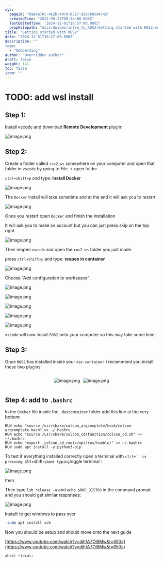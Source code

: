 ```yaml
---
sys:
  pageId: "89e0a78c-4e2b-4070-b327-d28cb0694742"
  createdTime: "2024-08-21T00:24:00.000Z"
  lastEditedTime: "2024-11-01T18:57:00.000Z"
  propFilepath: "docs/Guides/intro_to_ROS2/Getting started with ROS2.md"
title: "Getting started with ROS2"
date: "2024-11-01T18:57:00.000Z"
description: ""
tags:
  - "Onboarding"
author: "Overridden author"
draft: false
weight: 141
toc: false
icon: ""
---
```


# TODO: add wsl install

## Step 1:

[Install vscode](https://code.visualstudio.com/download) and download **Remote Development** plugin:

![image.png](https://prod-files-secure.s3.us-west-2.amazonaws.com/d518164a-d88e-44d1-a4ee-3adb3bd8bce0/efb52993-1881-4a40-b95e-6f020334f022/image.png?X-Amz-Algorithm=AWS4-HMAC-SHA256&X-Amz-Content-Sha256=UNSIGNED-PAYLOAD&X-Amz-Credential=ASIAZI2LB466RW7ICF6W%2F20250130%2Fus-west-2%2Fs3%2Faws4_request&X-Amz-Date=20250130T003441Z&X-Amz-Expires=3600&X-Amz-Security-Token=IQoJb3JpZ2luX2VjEI7%2F%2F%2F%2F%2F%2F%2F%2F%2F%2FwEaCXVzLXdlc3QtMiJHMEUCIBr0R6Xjbk5xHXv%2FQ7h4QaTS7reKQz2mFudsY6aV36hlAiEAlOPsZK%2BkYm8K3E6PMK00LhhE0T2wUaOxADQJjABRw0AqiAQIl%2F%2F%2F%2F%2F%2F%2F%2F%2F%2F%2FARAAGgw2Mzc0MjMxODM4MDUiDN3QMoAeLC0WLVdXdyrcAzDPyBMstQ7XUixnyD7UhW8azp2UiOYbivFpDh0ilB4Zdf6UYtmePe%2FIQzCDMGy0Pja8C2GcJPwNnvfEGHMyc6ADTyuOoczL5W5uAESzOsVzw%2BmJpqsm0M%2Bk2EcIRsMFNLmKxQyPhWE7uaiXeL8rxZWbwbHd00GCUONcKwzAknFuZtjPiPvGRXVCtPtL23lt3mdM%2BslvGhP9j9pI2pnO5cOmmvSPKADmHgiZIwuhiCbDdjM6ACw%2FTz45bHsTcUyPPDgyLfYtoJtCbNP2Tl5v8Tuieuw54T4VTeQHGHEzzutT5%2FUxEWRhXwLqFUynH1HYkgCctQO5S14mzLYy1r8dDhlJeHSRXe4SjlxqzryAugPNgxdlTcq7GTn3qqOjKjRaRr5yOHKgbE%2FtlKiQNX6vm3jpzAE0xjj7BSFAy9IPfIdJIyN9Y2YyDwbj5Ldgnokj4J%2Fjv%2BVr6eAN9DFftaGZWEmtAiqd77plPc1aQ5D%2B3a3FwSCAHgTSsQCOSUjdMdDdZfan467T4PzCy1usAGvbltzt%2ByK2On8xqBnuo91FrxRazPbiql4W41zX0KaxGc3QsdxSIYwRW2bClXs0JC0QAd3E%2FB71hGF7QaeHtTH507LgDDqR%2BP7CARMUQLaPMMvG6rwGOqUBg8CAT2oct9Tz6A62DCRsgjTQJuO%2FFVFFF9XDrpOx9gE3NkVa5kzBfAnUbbj4YThGqxOimv%2BMzYvkVt7mH%2BUXocSGAdIbeSWgMyvMNXNXSmfuSazZuelBBvkfgrAM%2BEhQc%2BFqfP7tVgI5yph%2BweJruLz673zRjBjTYleOoYqB05DGkeYu%2FrNnjSk%2Fa2EuGtQnSo6WWy1k4dtRjLHZ7iTn5AzDmEMr&X-Amz-Signature=374b5acf5464a651d78df4f35468e22429ad0e22b9c2164f4a86ae2c16744d2e&X-Amz-SignedHeaders=host&x-id=GetObject)

## Step 2:

Create a folder called `ros2_ws` somewhere on your computer and open that folder in `vscode` by going to File → open folder 

`ctrl+shift+p` and type: **Install Docker**

![image.png](https://prod-files-secure.s3.us-west-2.amazonaws.com/d518164a-d88e-44d1-a4ee-3adb3bd8bce0/2269dc0e-1cd5-47ff-bceb-c04ad9b2eab0/image.png?X-Amz-Algorithm=AWS4-HMAC-SHA256&X-Amz-Content-Sha256=UNSIGNED-PAYLOAD&X-Amz-Credential=ASIAZI2LB466RW7ICF6W%2F20250130%2Fus-west-2%2Fs3%2Faws4_request&X-Amz-Date=20250130T003441Z&X-Amz-Expires=3600&X-Amz-Security-Token=IQoJb3JpZ2luX2VjEI7%2F%2F%2F%2F%2F%2F%2F%2F%2F%2FwEaCXVzLXdlc3QtMiJHMEUCIBr0R6Xjbk5xHXv%2FQ7h4QaTS7reKQz2mFudsY6aV36hlAiEAlOPsZK%2BkYm8K3E6PMK00LhhE0T2wUaOxADQJjABRw0AqiAQIl%2F%2F%2F%2F%2F%2F%2F%2F%2F%2F%2FARAAGgw2Mzc0MjMxODM4MDUiDN3QMoAeLC0WLVdXdyrcAzDPyBMstQ7XUixnyD7UhW8azp2UiOYbivFpDh0ilB4Zdf6UYtmePe%2FIQzCDMGy0Pja8C2GcJPwNnvfEGHMyc6ADTyuOoczL5W5uAESzOsVzw%2BmJpqsm0M%2Bk2EcIRsMFNLmKxQyPhWE7uaiXeL8rxZWbwbHd00GCUONcKwzAknFuZtjPiPvGRXVCtPtL23lt3mdM%2BslvGhP9j9pI2pnO5cOmmvSPKADmHgiZIwuhiCbDdjM6ACw%2FTz45bHsTcUyPPDgyLfYtoJtCbNP2Tl5v8Tuieuw54T4VTeQHGHEzzutT5%2FUxEWRhXwLqFUynH1HYkgCctQO5S14mzLYy1r8dDhlJeHSRXe4SjlxqzryAugPNgxdlTcq7GTn3qqOjKjRaRr5yOHKgbE%2FtlKiQNX6vm3jpzAE0xjj7BSFAy9IPfIdJIyN9Y2YyDwbj5Ldgnokj4J%2Fjv%2BVr6eAN9DFftaGZWEmtAiqd77plPc1aQ5D%2B3a3FwSCAHgTSsQCOSUjdMdDdZfan467T4PzCy1usAGvbltzt%2ByK2On8xqBnuo91FrxRazPbiql4W41zX0KaxGc3QsdxSIYwRW2bClXs0JC0QAd3E%2FB71hGF7QaeHtTH507LgDDqR%2BP7CARMUQLaPMMvG6rwGOqUBg8CAT2oct9Tz6A62DCRsgjTQJuO%2FFVFFF9XDrpOx9gE3NkVa5kzBfAnUbbj4YThGqxOimv%2BMzYvkVt7mH%2BUXocSGAdIbeSWgMyvMNXNXSmfuSazZuelBBvkfgrAM%2BEhQc%2BFqfP7tVgI5yph%2BweJruLz673zRjBjTYleOoYqB05DGkeYu%2FrNnjSk%2Fa2EuGtQnSo6WWy1k4dtRjLHZ7iTn5AzDmEMr&X-Amz-Signature=1354041793c56e145982b941911a381cad7f5853618ff1e73bb53c9991c252d7&X-Amz-SignedHeaders=host&x-id=GetObject)

The `Docker` install will take sometime and at the end it will ask you to restart

![image.png](https://prod-files-secure.s3.us-west-2.amazonaws.com/d518164a-d88e-44d1-a4ee-3adb3bd8bce0/ed233f78-be33-4b1f-b89c-9c346c0e961e/image.png?X-Amz-Algorithm=AWS4-HMAC-SHA256&X-Amz-Content-Sha256=UNSIGNED-PAYLOAD&X-Amz-Credential=ASIAZI2LB466RW7ICF6W%2F20250130%2Fus-west-2%2Fs3%2Faws4_request&X-Amz-Date=20250130T003441Z&X-Amz-Expires=3600&X-Amz-Security-Token=IQoJb3JpZ2luX2VjEI7%2F%2F%2F%2F%2F%2F%2F%2F%2F%2FwEaCXVzLXdlc3QtMiJHMEUCIBr0R6Xjbk5xHXv%2FQ7h4QaTS7reKQz2mFudsY6aV36hlAiEAlOPsZK%2BkYm8K3E6PMK00LhhE0T2wUaOxADQJjABRw0AqiAQIl%2F%2F%2F%2F%2F%2F%2F%2F%2F%2F%2FARAAGgw2Mzc0MjMxODM4MDUiDN3QMoAeLC0WLVdXdyrcAzDPyBMstQ7XUixnyD7UhW8azp2UiOYbivFpDh0ilB4Zdf6UYtmePe%2FIQzCDMGy0Pja8C2GcJPwNnvfEGHMyc6ADTyuOoczL5W5uAESzOsVzw%2BmJpqsm0M%2Bk2EcIRsMFNLmKxQyPhWE7uaiXeL8rxZWbwbHd00GCUONcKwzAknFuZtjPiPvGRXVCtPtL23lt3mdM%2BslvGhP9j9pI2pnO5cOmmvSPKADmHgiZIwuhiCbDdjM6ACw%2FTz45bHsTcUyPPDgyLfYtoJtCbNP2Tl5v8Tuieuw54T4VTeQHGHEzzutT5%2FUxEWRhXwLqFUynH1HYkgCctQO5S14mzLYy1r8dDhlJeHSRXe4SjlxqzryAugPNgxdlTcq7GTn3qqOjKjRaRr5yOHKgbE%2FtlKiQNX6vm3jpzAE0xjj7BSFAy9IPfIdJIyN9Y2YyDwbj5Ldgnokj4J%2Fjv%2BVr6eAN9DFftaGZWEmtAiqd77plPc1aQ5D%2B3a3FwSCAHgTSsQCOSUjdMdDdZfan467T4PzCy1usAGvbltzt%2ByK2On8xqBnuo91FrxRazPbiql4W41zX0KaxGc3QsdxSIYwRW2bClXs0JC0QAd3E%2FB71hGF7QaeHtTH507LgDDqR%2BP7CARMUQLaPMMvG6rwGOqUBg8CAT2oct9Tz6A62DCRsgjTQJuO%2FFVFFF9XDrpOx9gE3NkVa5kzBfAnUbbj4YThGqxOimv%2BMzYvkVt7mH%2BUXocSGAdIbeSWgMyvMNXNXSmfuSazZuelBBvkfgrAM%2BEhQc%2BFqfP7tVgI5yph%2BweJruLz673zRjBjTYleOoYqB05DGkeYu%2FrNnjSk%2Fa2EuGtQnSo6WWy1k4dtRjLHZ7iTn5AzDmEMr&X-Amz-Signature=2a4e98d302f9e153901f01a5b2ddf94ab2a601ba3015d8082584eeaa1267c4b8&X-Amz-SignedHeaders=host&x-id=GetObject)

Once you restart open `Docker` and finish the installation

It will ask you to make an account but you can just press skip on the top right

![image.png](https://prod-files-secure.s3.us-west-2.amazonaws.com/d518164a-d88e-44d1-a4ee-3adb3bd8bce0/21010ad9-1659-4fd9-9f59-9932a09b2a3d/image.png?X-Amz-Algorithm=AWS4-HMAC-SHA256&X-Amz-Content-Sha256=UNSIGNED-PAYLOAD&X-Amz-Credential=ASIAZI2LB466RW7ICF6W%2F20250130%2Fus-west-2%2Fs3%2Faws4_request&X-Amz-Date=20250130T003441Z&X-Amz-Expires=3600&X-Amz-Security-Token=IQoJb3JpZ2luX2VjEI7%2F%2F%2F%2F%2F%2F%2F%2F%2F%2FwEaCXVzLXdlc3QtMiJHMEUCIBr0R6Xjbk5xHXv%2FQ7h4QaTS7reKQz2mFudsY6aV36hlAiEAlOPsZK%2BkYm8K3E6PMK00LhhE0T2wUaOxADQJjABRw0AqiAQIl%2F%2F%2F%2F%2F%2F%2F%2F%2F%2F%2FARAAGgw2Mzc0MjMxODM4MDUiDN3QMoAeLC0WLVdXdyrcAzDPyBMstQ7XUixnyD7UhW8azp2UiOYbivFpDh0ilB4Zdf6UYtmePe%2FIQzCDMGy0Pja8C2GcJPwNnvfEGHMyc6ADTyuOoczL5W5uAESzOsVzw%2BmJpqsm0M%2Bk2EcIRsMFNLmKxQyPhWE7uaiXeL8rxZWbwbHd00GCUONcKwzAknFuZtjPiPvGRXVCtPtL23lt3mdM%2BslvGhP9j9pI2pnO5cOmmvSPKADmHgiZIwuhiCbDdjM6ACw%2FTz45bHsTcUyPPDgyLfYtoJtCbNP2Tl5v8Tuieuw54T4VTeQHGHEzzutT5%2FUxEWRhXwLqFUynH1HYkgCctQO5S14mzLYy1r8dDhlJeHSRXe4SjlxqzryAugPNgxdlTcq7GTn3qqOjKjRaRr5yOHKgbE%2FtlKiQNX6vm3jpzAE0xjj7BSFAy9IPfIdJIyN9Y2YyDwbj5Ldgnokj4J%2Fjv%2BVr6eAN9DFftaGZWEmtAiqd77plPc1aQ5D%2B3a3FwSCAHgTSsQCOSUjdMdDdZfan467T4PzCy1usAGvbltzt%2ByK2On8xqBnuo91FrxRazPbiql4W41zX0KaxGc3QsdxSIYwRW2bClXs0JC0QAd3E%2FB71hGF7QaeHtTH507LgDDqR%2BP7CARMUQLaPMMvG6rwGOqUBg8CAT2oct9Tz6A62DCRsgjTQJuO%2FFVFFF9XDrpOx9gE3NkVa5kzBfAnUbbj4YThGqxOimv%2BMzYvkVt7mH%2BUXocSGAdIbeSWgMyvMNXNXSmfuSazZuelBBvkfgrAM%2BEhQc%2BFqfP7tVgI5yph%2BweJruLz673zRjBjTYleOoYqB05DGkeYu%2FrNnjSk%2Fa2EuGtQnSo6WWy1k4dtRjLHZ7iTn5AzDmEMr&X-Amz-Signature=182ef0a086922a0300d27c9219a14f2f4d5a07c9f91083e60695c66f25245243&X-Amz-SignedHeaders=host&x-id=GetObject)

Then reopen `vscode` and open the `ros2_ws` folder you just made

press `ctrl+shift+p` and type: **reopen in container**

![image.png](https://prod-files-secure.s3.us-west-2.amazonaws.com/d518164a-d88e-44d1-a4ee-3adb3bd8bce0/4e93b8c2-41ad-488c-8095-c74205196118/image.png?X-Amz-Algorithm=AWS4-HMAC-SHA256&X-Amz-Content-Sha256=UNSIGNED-PAYLOAD&X-Amz-Credential=ASIAZI2LB466RW7ICF6W%2F20250130%2Fus-west-2%2Fs3%2Faws4_request&X-Amz-Date=20250130T003441Z&X-Amz-Expires=3600&X-Amz-Security-Token=IQoJb3JpZ2luX2VjEI7%2F%2F%2F%2F%2F%2F%2F%2F%2F%2FwEaCXVzLXdlc3QtMiJHMEUCIBr0R6Xjbk5xHXv%2FQ7h4QaTS7reKQz2mFudsY6aV36hlAiEAlOPsZK%2BkYm8K3E6PMK00LhhE0T2wUaOxADQJjABRw0AqiAQIl%2F%2F%2F%2F%2F%2F%2F%2F%2F%2F%2FARAAGgw2Mzc0MjMxODM4MDUiDN3QMoAeLC0WLVdXdyrcAzDPyBMstQ7XUixnyD7UhW8azp2UiOYbivFpDh0ilB4Zdf6UYtmePe%2FIQzCDMGy0Pja8C2GcJPwNnvfEGHMyc6ADTyuOoczL5W5uAESzOsVzw%2BmJpqsm0M%2Bk2EcIRsMFNLmKxQyPhWE7uaiXeL8rxZWbwbHd00GCUONcKwzAknFuZtjPiPvGRXVCtPtL23lt3mdM%2BslvGhP9j9pI2pnO5cOmmvSPKADmHgiZIwuhiCbDdjM6ACw%2FTz45bHsTcUyPPDgyLfYtoJtCbNP2Tl5v8Tuieuw54T4VTeQHGHEzzutT5%2FUxEWRhXwLqFUynH1HYkgCctQO5S14mzLYy1r8dDhlJeHSRXe4SjlxqzryAugPNgxdlTcq7GTn3qqOjKjRaRr5yOHKgbE%2FtlKiQNX6vm3jpzAE0xjj7BSFAy9IPfIdJIyN9Y2YyDwbj5Ldgnokj4J%2Fjv%2BVr6eAN9DFftaGZWEmtAiqd77plPc1aQ5D%2B3a3FwSCAHgTSsQCOSUjdMdDdZfan467T4PzCy1usAGvbltzt%2ByK2On8xqBnuo91FrxRazPbiql4W41zX0KaxGc3QsdxSIYwRW2bClXs0JC0QAd3E%2FB71hGF7QaeHtTH507LgDDqR%2BP7CARMUQLaPMMvG6rwGOqUBg8CAT2oct9Tz6A62DCRsgjTQJuO%2FFVFFF9XDrpOx9gE3NkVa5kzBfAnUbbj4YThGqxOimv%2BMzYvkVt7mH%2BUXocSGAdIbeSWgMyvMNXNXSmfuSazZuelBBvkfgrAM%2BEhQc%2BFqfP7tVgI5yph%2BweJruLz673zRjBjTYleOoYqB05DGkeYu%2FrNnjSk%2Fa2EuGtQnSo6WWy1k4dtRjLHZ7iTn5AzDmEMr&X-Amz-Signature=efaaade776f96fe7697d9df7550898064f248a64e47347f5476c46b6596e0c48&X-Amz-SignedHeaders=host&x-id=GetObject)

Choose “Add configuration to workspace”

![image.png](https://prod-files-secure.s3.us-west-2.amazonaws.com/d518164a-d88e-44d1-a4ee-3adb3bd8bce0/9560b282-5060-4989-ba37-97e7b2c22476/image.png?X-Amz-Algorithm=AWS4-HMAC-SHA256&X-Amz-Content-Sha256=UNSIGNED-PAYLOAD&X-Amz-Credential=ASIAZI2LB466RW7ICF6W%2F20250130%2Fus-west-2%2Fs3%2Faws4_request&X-Amz-Date=20250130T003441Z&X-Amz-Expires=3600&X-Amz-Security-Token=IQoJb3JpZ2luX2VjEI7%2F%2F%2F%2F%2F%2F%2F%2F%2F%2FwEaCXVzLXdlc3QtMiJHMEUCIBr0R6Xjbk5xHXv%2FQ7h4QaTS7reKQz2mFudsY6aV36hlAiEAlOPsZK%2BkYm8K3E6PMK00LhhE0T2wUaOxADQJjABRw0AqiAQIl%2F%2F%2F%2F%2F%2F%2F%2F%2F%2F%2FARAAGgw2Mzc0MjMxODM4MDUiDN3QMoAeLC0WLVdXdyrcAzDPyBMstQ7XUixnyD7UhW8azp2UiOYbivFpDh0ilB4Zdf6UYtmePe%2FIQzCDMGy0Pja8C2GcJPwNnvfEGHMyc6ADTyuOoczL5W5uAESzOsVzw%2BmJpqsm0M%2Bk2EcIRsMFNLmKxQyPhWE7uaiXeL8rxZWbwbHd00GCUONcKwzAknFuZtjPiPvGRXVCtPtL23lt3mdM%2BslvGhP9j9pI2pnO5cOmmvSPKADmHgiZIwuhiCbDdjM6ACw%2FTz45bHsTcUyPPDgyLfYtoJtCbNP2Tl5v8Tuieuw54T4VTeQHGHEzzutT5%2FUxEWRhXwLqFUynH1HYkgCctQO5S14mzLYy1r8dDhlJeHSRXe4SjlxqzryAugPNgxdlTcq7GTn3qqOjKjRaRr5yOHKgbE%2FtlKiQNX6vm3jpzAE0xjj7BSFAy9IPfIdJIyN9Y2YyDwbj5Ldgnokj4J%2Fjv%2BVr6eAN9DFftaGZWEmtAiqd77plPc1aQ5D%2B3a3FwSCAHgTSsQCOSUjdMdDdZfan467T4PzCy1usAGvbltzt%2ByK2On8xqBnuo91FrxRazPbiql4W41zX0KaxGc3QsdxSIYwRW2bClXs0JC0QAd3E%2FB71hGF7QaeHtTH507LgDDqR%2BP7CARMUQLaPMMvG6rwGOqUBg8CAT2oct9Tz6A62DCRsgjTQJuO%2FFVFFF9XDrpOx9gE3NkVa5kzBfAnUbbj4YThGqxOimv%2BMzYvkVt7mH%2BUXocSGAdIbeSWgMyvMNXNXSmfuSazZuelBBvkfgrAM%2BEhQc%2BFqfP7tVgI5yph%2BweJruLz673zRjBjTYleOoYqB05DGkeYu%2FrNnjSk%2Fa2EuGtQnSo6WWy1k4dtRjLHZ7iTn5AzDmEMr&X-Amz-Signature=2b63bb476de995ffaf62c63d3574366b7b201bb8bbd98f89789933e3b71e862a&X-Amz-SignedHeaders=host&x-id=GetObject)

![image.png](https://prod-files-secure.s3.us-west-2.amazonaws.com/d518164a-d88e-44d1-a4ee-3adb3bd8bce0/2ee63f81-886b-48e8-a553-dc6e5eac99e4/image.png?X-Amz-Algorithm=AWS4-HMAC-SHA256&X-Amz-Content-Sha256=UNSIGNED-PAYLOAD&X-Amz-Credential=ASIAZI2LB466RW7ICF6W%2F20250130%2Fus-west-2%2Fs3%2Faws4_request&X-Amz-Date=20250130T003441Z&X-Amz-Expires=3600&X-Amz-Security-Token=IQoJb3JpZ2luX2VjEI7%2F%2F%2F%2F%2F%2F%2F%2F%2F%2FwEaCXVzLXdlc3QtMiJHMEUCIBr0R6Xjbk5xHXv%2FQ7h4QaTS7reKQz2mFudsY6aV36hlAiEAlOPsZK%2BkYm8K3E6PMK00LhhE0T2wUaOxADQJjABRw0AqiAQIl%2F%2F%2F%2F%2F%2F%2F%2F%2F%2F%2FARAAGgw2Mzc0MjMxODM4MDUiDN3QMoAeLC0WLVdXdyrcAzDPyBMstQ7XUixnyD7UhW8azp2UiOYbivFpDh0ilB4Zdf6UYtmePe%2FIQzCDMGy0Pja8C2GcJPwNnvfEGHMyc6ADTyuOoczL5W5uAESzOsVzw%2BmJpqsm0M%2Bk2EcIRsMFNLmKxQyPhWE7uaiXeL8rxZWbwbHd00GCUONcKwzAknFuZtjPiPvGRXVCtPtL23lt3mdM%2BslvGhP9j9pI2pnO5cOmmvSPKADmHgiZIwuhiCbDdjM6ACw%2FTz45bHsTcUyPPDgyLfYtoJtCbNP2Tl5v8Tuieuw54T4VTeQHGHEzzutT5%2FUxEWRhXwLqFUynH1HYkgCctQO5S14mzLYy1r8dDhlJeHSRXe4SjlxqzryAugPNgxdlTcq7GTn3qqOjKjRaRr5yOHKgbE%2FtlKiQNX6vm3jpzAE0xjj7BSFAy9IPfIdJIyN9Y2YyDwbj5Ldgnokj4J%2Fjv%2BVr6eAN9DFftaGZWEmtAiqd77plPc1aQ5D%2B3a3FwSCAHgTSsQCOSUjdMdDdZfan467T4PzCy1usAGvbltzt%2ByK2On8xqBnuo91FrxRazPbiql4W41zX0KaxGc3QsdxSIYwRW2bClXs0JC0QAd3E%2FB71hGF7QaeHtTH507LgDDqR%2BP7CARMUQLaPMMvG6rwGOqUBg8CAT2oct9Tz6A62DCRsgjTQJuO%2FFVFFF9XDrpOx9gE3NkVa5kzBfAnUbbj4YThGqxOimv%2BMzYvkVt7mH%2BUXocSGAdIbeSWgMyvMNXNXSmfuSazZuelBBvkfgrAM%2BEhQc%2BFqfP7tVgI5yph%2BweJruLz673zRjBjTYleOoYqB05DGkeYu%2FrNnjSk%2Fa2EuGtQnSo6WWy1k4dtRjLHZ7iTn5AzDmEMr&X-Amz-Signature=a0e61c264339c977337b91aecc21144a0ef7cf344c8fcdb549996455a08ddefc&X-Amz-SignedHeaders=host&x-id=GetObject)

![image.png](https://prod-files-secure.s3.us-west-2.amazonaws.com/d518164a-d88e-44d1-a4ee-3adb3bd8bce0/ae1580b2-b048-407e-aed9-b584224a7a04/image.png?X-Amz-Algorithm=AWS4-HMAC-SHA256&X-Amz-Content-Sha256=UNSIGNED-PAYLOAD&X-Amz-Credential=ASIAZI2LB466RW7ICF6W%2F20250130%2Fus-west-2%2Fs3%2Faws4_request&X-Amz-Date=20250130T003441Z&X-Amz-Expires=3600&X-Amz-Security-Token=IQoJb3JpZ2luX2VjEI7%2F%2F%2F%2F%2F%2F%2F%2F%2F%2FwEaCXVzLXdlc3QtMiJHMEUCIBr0R6Xjbk5xHXv%2FQ7h4QaTS7reKQz2mFudsY6aV36hlAiEAlOPsZK%2BkYm8K3E6PMK00LhhE0T2wUaOxADQJjABRw0AqiAQIl%2F%2F%2F%2F%2F%2F%2F%2F%2F%2F%2FARAAGgw2Mzc0MjMxODM4MDUiDN3QMoAeLC0WLVdXdyrcAzDPyBMstQ7XUixnyD7UhW8azp2UiOYbivFpDh0ilB4Zdf6UYtmePe%2FIQzCDMGy0Pja8C2GcJPwNnvfEGHMyc6ADTyuOoczL5W5uAESzOsVzw%2BmJpqsm0M%2Bk2EcIRsMFNLmKxQyPhWE7uaiXeL8rxZWbwbHd00GCUONcKwzAknFuZtjPiPvGRXVCtPtL23lt3mdM%2BslvGhP9j9pI2pnO5cOmmvSPKADmHgiZIwuhiCbDdjM6ACw%2FTz45bHsTcUyPPDgyLfYtoJtCbNP2Tl5v8Tuieuw54T4VTeQHGHEzzutT5%2FUxEWRhXwLqFUynH1HYkgCctQO5S14mzLYy1r8dDhlJeHSRXe4SjlxqzryAugPNgxdlTcq7GTn3qqOjKjRaRr5yOHKgbE%2FtlKiQNX6vm3jpzAE0xjj7BSFAy9IPfIdJIyN9Y2YyDwbj5Ldgnokj4J%2Fjv%2BVr6eAN9DFftaGZWEmtAiqd77plPc1aQ5D%2B3a3FwSCAHgTSsQCOSUjdMdDdZfan467T4PzCy1usAGvbltzt%2ByK2On8xqBnuo91FrxRazPbiql4W41zX0KaxGc3QsdxSIYwRW2bClXs0JC0QAd3E%2FB71hGF7QaeHtTH507LgDDqR%2BP7CARMUQLaPMMvG6rwGOqUBg8CAT2oct9Tz6A62DCRsgjTQJuO%2FFVFFF9XDrpOx9gE3NkVa5kzBfAnUbbj4YThGqxOimv%2BMzYvkVt7mH%2BUXocSGAdIbeSWgMyvMNXNXSmfuSazZuelBBvkfgrAM%2BEhQc%2BFqfP7tVgI5yph%2BweJruLz673zRjBjTYleOoYqB05DGkeYu%2FrNnjSk%2Fa2EuGtQnSo6WWy1k4dtRjLHZ7iTn5AzDmEMr&X-Amz-Signature=6b728b3d019c5dc4057fad1483a5e6dbcd1c6243e4f9a13ca4b0441910b624e9&X-Amz-SignedHeaders=host&x-id=GetObject)

![image.png](https://prod-files-secure.s3.us-west-2.amazonaws.com/d518164a-d88e-44d1-a4ee-3adb3bd8bce0/53255b28-f75e-430f-b9e3-c0ac8577e42b/image.png?X-Amz-Algorithm=AWS4-HMAC-SHA256&X-Amz-Content-Sha256=UNSIGNED-PAYLOAD&X-Amz-Credential=ASIAZI2LB466RW7ICF6W%2F20250130%2Fus-west-2%2Fs3%2Faws4_request&X-Amz-Date=20250130T003441Z&X-Amz-Expires=3600&X-Amz-Security-Token=IQoJb3JpZ2luX2VjEI7%2F%2F%2F%2F%2F%2F%2F%2F%2F%2FwEaCXVzLXdlc3QtMiJHMEUCIBr0R6Xjbk5xHXv%2FQ7h4QaTS7reKQz2mFudsY6aV36hlAiEAlOPsZK%2BkYm8K3E6PMK00LhhE0T2wUaOxADQJjABRw0AqiAQIl%2F%2F%2F%2F%2F%2F%2F%2F%2F%2F%2FARAAGgw2Mzc0MjMxODM4MDUiDN3QMoAeLC0WLVdXdyrcAzDPyBMstQ7XUixnyD7UhW8azp2UiOYbivFpDh0ilB4Zdf6UYtmePe%2FIQzCDMGy0Pja8C2GcJPwNnvfEGHMyc6ADTyuOoczL5W5uAESzOsVzw%2BmJpqsm0M%2Bk2EcIRsMFNLmKxQyPhWE7uaiXeL8rxZWbwbHd00GCUONcKwzAknFuZtjPiPvGRXVCtPtL23lt3mdM%2BslvGhP9j9pI2pnO5cOmmvSPKADmHgiZIwuhiCbDdjM6ACw%2FTz45bHsTcUyPPDgyLfYtoJtCbNP2Tl5v8Tuieuw54T4VTeQHGHEzzutT5%2FUxEWRhXwLqFUynH1HYkgCctQO5S14mzLYy1r8dDhlJeHSRXe4SjlxqzryAugPNgxdlTcq7GTn3qqOjKjRaRr5yOHKgbE%2FtlKiQNX6vm3jpzAE0xjj7BSFAy9IPfIdJIyN9Y2YyDwbj5Ldgnokj4J%2Fjv%2BVr6eAN9DFftaGZWEmtAiqd77plPc1aQ5D%2B3a3FwSCAHgTSsQCOSUjdMdDdZfan467T4PzCy1usAGvbltzt%2ByK2On8xqBnuo91FrxRazPbiql4W41zX0KaxGc3QsdxSIYwRW2bClXs0JC0QAd3E%2FB71hGF7QaeHtTH507LgDDqR%2BP7CARMUQLaPMMvG6rwGOqUBg8CAT2oct9Tz6A62DCRsgjTQJuO%2FFVFFF9XDrpOx9gE3NkVa5kzBfAnUbbj4YThGqxOimv%2BMzYvkVt7mH%2BUXocSGAdIbeSWgMyvMNXNXSmfuSazZuelBBvkfgrAM%2BEhQc%2BFqfP7tVgI5yph%2BweJruLz673zRjBjTYleOoYqB05DGkeYu%2FrNnjSk%2Fa2EuGtQnSo6WWy1k4dtRjLHZ7iTn5AzDmEMr&X-Amz-Signature=129c9ac71cebaf64851c2666feb322c7cea508321b15dd6e91688ebae7fb7c70&X-Amz-SignedHeaders=host&x-id=GetObject)

![image.png](https://prod-files-secure.s3.us-west-2.amazonaws.com/d518164a-d88e-44d1-a4ee-3adb3bd8bce0/7c562767-5af9-4ffb-97d1-327bcdf4ee00/image.png?X-Amz-Algorithm=AWS4-HMAC-SHA256&X-Amz-Content-Sha256=UNSIGNED-PAYLOAD&X-Amz-Credential=ASIAZI2LB466RW7ICF6W%2F20250130%2Fus-west-2%2Fs3%2Faws4_request&X-Amz-Date=20250130T003441Z&X-Amz-Expires=3600&X-Amz-Security-Token=IQoJb3JpZ2luX2VjEI7%2F%2F%2F%2F%2F%2F%2F%2F%2F%2FwEaCXVzLXdlc3QtMiJHMEUCIBr0R6Xjbk5xHXv%2FQ7h4QaTS7reKQz2mFudsY6aV36hlAiEAlOPsZK%2BkYm8K3E6PMK00LhhE0T2wUaOxADQJjABRw0AqiAQIl%2F%2F%2F%2F%2F%2F%2F%2F%2F%2F%2FARAAGgw2Mzc0MjMxODM4MDUiDN3QMoAeLC0WLVdXdyrcAzDPyBMstQ7XUixnyD7UhW8azp2UiOYbivFpDh0ilB4Zdf6UYtmePe%2FIQzCDMGy0Pja8C2GcJPwNnvfEGHMyc6ADTyuOoczL5W5uAESzOsVzw%2BmJpqsm0M%2Bk2EcIRsMFNLmKxQyPhWE7uaiXeL8rxZWbwbHd00GCUONcKwzAknFuZtjPiPvGRXVCtPtL23lt3mdM%2BslvGhP9j9pI2pnO5cOmmvSPKADmHgiZIwuhiCbDdjM6ACw%2FTz45bHsTcUyPPDgyLfYtoJtCbNP2Tl5v8Tuieuw54T4VTeQHGHEzzutT5%2FUxEWRhXwLqFUynH1HYkgCctQO5S14mzLYy1r8dDhlJeHSRXe4SjlxqzryAugPNgxdlTcq7GTn3qqOjKjRaRr5yOHKgbE%2FtlKiQNX6vm3jpzAE0xjj7BSFAy9IPfIdJIyN9Y2YyDwbj5Ldgnokj4J%2Fjv%2BVr6eAN9DFftaGZWEmtAiqd77plPc1aQ5D%2B3a3FwSCAHgTSsQCOSUjdMdDdZfan467T4PzCy1usAGvbltzt%2ByK2On8xqBnuo91FrxRazPbiql4W41zX0KaxGc3QsdxSIYwRW2bClXs0JC0QAd3E%2FB71hGF7QaeHtTH507LgDDqR%2BP7CARMUQLaPMMvG6rwGOqUBg8CAT2oct9Tz6A62DCRsgjTQJuO%2FFVFFF9XDrpOx9gE3NkVa5kzBfAnUbbj4YThGqxOimv%2BMzYvkVt7mH%2BUXocSGAdIbeSWgMyvMNXNXSmfuSazZuelBBvkfgrAM%2BEhQc%2BFqfP7tVgI5yph%2BweJruLz673zRjBjTYleOoYqB05DGkeYu%2FrNnjSk%2Fa2EuGtQnSo6WWy1k4dtRjLHZ7iTn5AzDmEMr&X-Amz-Signature=1e13cf3c5736b0c20df83258257e5a5cbfe4e53c7b8f954d7301828a08b64249&X-Amz-SignedHeaders=host&x-id=GetObject)

`vscode` will now install `ROS2` onto your computer so this may take some time.

## Step 3:

Once `ROS2` has installed inside your `dev-container` I recommend you install these two plugins:

<div style="display: flex;flex-direction: row; column-gap:10px; max-width: 630px;justify-content: center;">
<div>

![image.png](https://prod-files-secure.s3.us-west-2.amazonaws.com/d518164a-d88e-44d1-a4ee-3adb3bd8bce0/3fc3d550-5a54-4ba1-ba6b-faa01cdb7369/image.png?X-Amz-Algorithm=AWS4-HMAC-SHA256&X-Amz-Content-Sha256=UNSIGNED-PAYLOAD&X-Amz-Credential=ASIAZI2LB466YRZ6USII%2F20250130%2Fus-west-2%2Fs3%2Faws4_request&X-Amz-Date=20250130T003446Z&X-Amz-Expires=3600&X-Amz-Security-Token=IQoJb3JpZ2luX2VjEI7%2F%2F%2F%2F%2F%2F%2F%2F%2F%2FwEaCXVzLXdlc3QtMiJHMEUCIQCWlBOVliYwCnbph%2FL76WoDnxqn9Lsij2gF%2BqEK9dkNWQIgVrT10hfebC4pT1PbWlu8MajpkaWymm4j7aerm1%2Fn9A8qiAQIl%2F%2F%2F%2F%2F%2F%2F%2F%2F%2F%2FARAAGgw2Mzc0MjMxODM4MDUiDPkirPdYsXdYVWl7VircAyt5AlC5agEsj8pCMnXSDX2BDy%2FLT%2B6lesrSa5dJVaAAWdWW%2FrI1AFnj8bo8uO7XRL4TtayU0EhuCTYSa8Vl1HhuOO1Y4A%2F%2FUhdLh8WYVA2EjexYrqgrSGWMQBDblQVZhl1GG8zTGSg1TS5doX48Y1zb4LBadwidMkuxcPdzxx8n3jn8tKZ6rX5sjZPE9Nw5TG55r2c%2FAwpAZs%2FV7gcbqTbXnMd9fQ5eWHLIlsn03imk8IBv2WP1DxwHJC3tCzVZTbYfGqFTWBGbq0xYPuk%2BkQ%2B0dfKp0S2ylu%2F99Isj5XsaAzKFVZvmUaB1tztFG8at9P5SMvINpxvbddNdun%2BAM2wJV0l%2BaaRzLESAdpHM97I%2FhkeiDf1iqZ6RW5nxLpm%2FEK9IyspVAt1SyPhFuBWXYme3G0zAFV77whe44slMY51w6OzQRoqtWxvbaRmCRUDHQn3E%2FzZ1PY%2FL0NbqfyS6wtEkpc%2BREt%2BagPV64Qth%2BBULgREvrX3HSHzQLmCghYBRIiO%2BCO1ufXn0J1Dz3wHTv1Cn%2B9kHkRtkg%2FyGi6tt1x%2FH5yjBTxcVU1rjByhpOY8yQ%2BAVG5hGbTMGuD4%2BiCdnBLf4jS2JXf4RvaTmAd6E%2B%2BS1y1piwMMLlCPzKN43MKnG6rwGOqUBTukWwdgV1%2FCtBHz8GbGUZGnqXOStJLipQdeov9ZUkruMiaoT44Oe9ETsNiYqVQ4vHCGIZ61sGoihF2%2FBGx664L%2BIZ4lGFQPiBMQOaAO39ow3uWTUE2IAiIuk67Y1%2BKwTiKDrKRy%2BBX2tcxmUNRJ%2BM4JJ7h7vHD66sdvMjqOw%2BvbJzE4ZmNmK7fpGm09yd2gJ1OpauoWiX2i4U2sxGsQomHNuWb8F&X-Amz-Signature=ef1a8ef5aab959917979bdd8458d11acce9910cae474233fc80cd38d87cdad88&X-Amz-SignedHeaders=host&x-id=GetObject)

</div>
<div>

![image.png](https://prod-files-secure.s3.us-west-2.amazonaws.com/d518164a-d88e-44d1-a4ee-3adb3bd8bce0/d994cc66-13c2-4093-a5a3-f84cf4601a82/image.png?X-Amz-Algorithm=AWS4-HMAC-SHA256&X-Amz-Content-Sha256=UNSIGNED-PAYLOAD&X-Amz-Credential=ASIAZI2LB466RA32XA7M%2F20250130%2Fus-west-2%2Fs3%2Faws4_request&X-Amz-Date=20250130T003446Z&X-Amz-Expires=3600&X-Amz-Security-Token=IQoJb3JpZ2luX2VjEI7%2F%2F%2F%2F%2F%2F%2F%2F%2F%2FwEaCXVzLXdlc3QtMiJIMEYCIQDVwZVS1%2BgAYs8qah3xhzXJH2KwFY2VrYvF98lPDE9W6AIhAPt7NdvG0Oa6oop1T7vdMXoHqnTNZHnSpbBU%2BFOFYyJqKogECJf%2F%2F%2F%2F%2F%2F%2F%2F%2F%2FwEQABoMNjM3NDIzMTgzODA1Igw8caH0i%2BSQJfpMVi4q3AOpJQSJx1drWsHPiC1DqI2j%2BRlwNaJWoS6g8vxDC95cKQiindJyI10iQDzWNoDix%2Fgdqih1eOUDHvvKI%2FXJVd0Xn87wDjOSLc7BEH69%2FV19tDOw%2FUxcC9YGnAc%2BpkKQ%2BhoZUfdRBNDuEQaaH4CmydiaNQ6%2FWjXIsd3wLpWMmnp72JR%2Fz5gIDc9%2FLv4RxtNEJHFHwlAvaaJjHdkgDzcKgggHdaOlBk6TaWVwGr%2Ftil5YniTGepYlzAtZIf6XXjKl7RTrI3vVdhErPFHHR3Ecz%2BK%2BlohrNeAzQYpFixfuCvfVu%2BIJ1jvt%2BdJhImCBrvp9qsViMf3GpBrTSkPRXvJ%2BKYLTUNLk8b9pozF4J1kJDnub%2Bo7Xa8vocvyVhmvFCDUmYSVaM6BBHNH5ARdrIFcOW7%2FvquFn5f%2BLD9NOiIBjYoplJWS5MDq2n0quObiWiP2T5ovqbZG2ADN257wFtxe4ntCgY%2FjvWZsn6wmqAomr6ndNO7M4zn2vFM4Q5cvN5dh2jDHpWFzTbE94JgBUKBdiPvbjtWNZlbeYzrf7wtI58MLvItwTp9nv6H1bJO1%2Fo%2FXwf4pR7thOUk6j79q0uQL8BiTAgFhjdrHPCWUz%2BWKcBmSRYCM%2FhlEwWeG4WaqFezDFxeq8BjqkAWx61wnewgj6cZyySQmMI%2F9ObycoIV%2BF%2FZLoun7O%2F9T463Wjxwdu7EK%2BpJraJDtvSBcffk0EC5qLxnJa%2F6rU8fhlKrc19ISaIjlUI02hf0rfUCDXKBiH3YRfebmsZJBGmfMZH1AOGVN2BTVSwCfR4qCCKmnbfHiCU%2B3KJzI8iW9ze4oj6PCms4cLBLtnc%2F3NK39OLd8Mt1E%2BgtI8DFsHEN6HcnkV&X-Amz-Signature=8ac6f1bf10cc168c0e790f695721970b98d8776f7d90e220dbecd09e7d02b094&X-Amz-SignedHeaders=host&x-id=GetObject)

</div>
</div>

## Step 4: add to `.bashrc`

In the `Docker` file inside the `.devcontainer` folder add this line at the very bottom: 

```docker
RUN echo "source /usr/share/colcon_argcomplete/hook/colcon-argcomplete.bash" >> ~/.bashrc
RUN echo "source /usr/share/colcon_cd/function/colcon_cd.sh" >> ~/.bashrc
RUN echo "export _colcon_cd_root=/opt/ros/humble/" >> ~/.bashrc
RUN sudo apt install -y python3-pip 
```

To test if everything installed correctly open a terminal with `ctrl+`` or pressing `ctrl+shift+p` and typing `toggle terminal`:

![image.png](https://prod-files-secure.s3.us-west-2.amazonaws.com/d518164a-d88e-44d1-a4ee-3adb3bd8bce0/6a4943d8-b04e-4c02-9a58-775f3384d1a5/image.png?X-Amz-Algorithm=AWS4-HMAC-SHA256&X-Amz-Content-Sha256=UNSIGNED-PAYLOAD&X-Amz-Credential=ASIAZI2LB466RW7ICF6W%2F20250130%2Fus-west-2%2Fs3%2Faws4_request&X-Amz-Date=20250130T003441Z&X-Amz-Expires=3600&X-Amz-Security-Token=IQoJb3JpZ2luX2VjEI7%2F%2F%2F%2F%2F%2F%2F%2F%2F%2FwEaCXVzLXdlc3QtMiJHMEUCIBr0R6Xjbk5xHXv%2FQ7h4QaTS7reKQz2mFudsY6aV36hlAiEAlOPsZK%2BkYm8K3E6PMK00LhhE0T2wUaOxADQJjABRw0AqiAQIl%2F%2F%2F%2F%2F%2F%2F%2F%2F%2F%2FARAAGgw2Mzc0MjMxODM4MDUiDN3QMoAeLC0WLVdXdyrcAzDPyBMstQ7XUixnyD7UhW8azp2UiOYbivFpDh0ilB4Zdf6UYtmePe%2FIQzCDMGy0Pja8C2GcJPwNnvfEGHMyc6ADTyuOoczL5W5uAESzOsVzw%2BmJpqsm0M%2Bk2EcIRsMFNLmKxQyPhWE7uaiXeL8rxZWbwbHd00GCUONcKwzAknFuZtjPiPvGRXVCtPtL23lt3mdM%2BslvGhP9j9pI2pnO5cOmmvSPKADmHgiZIwuhiCbDdjM6ACw%2FTz45bHsTcUyPPDgyLfYtoJtCbNP2Tl5v8Tuieuw54T4VTeQHGHEzzutT5%2FUxEWRhXwLqFUynH1HYkgCctQO5S14mzLYy1r8dDhlJeHSRXe4SjlxqzryAugPNgxdlTcq7GTn3qqOjKjRaRr5yOHKgbE%2FtlKiQNX6vm3jpzAE0xjj7BSFAy9IPfIdJIyN9Y2YyDwbj5Ldgnokj4J%2Fjv%2BVr6eAN9DFftaGZWEmtAiqd77plPc1aQ5D%2B3a3FwSCAHgTSsQCOSUjdMdDdZfan467T4PzCy1usAGvbltzt%2ByK2On8xqBnuo91FrxRazPbiql4W41zX0KaxGc3QsdxSIYwRW2bClXs0JC0QAd3E%2FB71hGF7QaeHtTH507LgDDqR%2BP7CARMUQLaPMMvG6rwGOqUBg8CAT2oct9Tz6A62DCRsgjTQJuO%2FFVFFF9XDrpOx9gE3NkVa5kzBfAnUbbj4YThGqxOimv%2BMzYvkVt7mH%2BUXocSGAdIbeSWgMyvMNXNXSmfuSazZuelBBvkfgrAM%2BEhQc%2BFqfP7tVgI5yph%2BweJruLz673zRjBjTYleOoYqB05DGkeYu%2FrNnjSk%2Fa2EuGtQnSo6WWy1k4dtRjLHZ7iTn5AzDmEMr&X-Amz-Signature=cf6eccf7f63b32859aec863cd7eeb14095016c94be24fc26033e0b8883a39f34&X-Amz-SignedHeaders=host&x-id=GetObject)

then 

Then type `lsb_release -a` and `echo $ROS_DISTRO` in the command prompt and you should get similar responses:

![image.png](https://prod-files-secure.s3.us-west-2.amazonaws.com/d518164a-d88e-44d1-a4ee-3adb3bd8bce0/3e635dec-a805-4e85-8b9e-d000e5b71a4e/image.png?X-Amz-Algorithm=AWS4-HMAC-SHA256&X-Amz-Content-Sha256=UNSIGNED-PAYLOAD&X-Amz-Credential=ASIAZI2LB466RW7ICF6W%2F20250130%2Fus-west-2%2Fs3%2Faws4_request&X-Amz-Date=20250130T003441Z&X-Amz-Expires=3600&X-Amz-Security-Token=IQoJb3JpZ2luX2VjEI7%2F%2F%2F%2F%2F%2F%2F%2F%2F%2FwEaCXVzLXdlc3QtMiJHMEUCIBr0R6Xjbk5xHXv%2FQ7h4QaTS7reKQz2mFudsY6aV36hlAiEAlOPsZK%2BkYm8K3E6PMK00LhhE0T2wUaOxADQJjABRw0AqiAQIl%2F%2F%2F%2F%2F%2F%2F%2F%2F%2F%2FARAAGgw2Mzc0MjMxODM4MDUiDN3QMoAeLC0WLVdXdyrcAzDPyBMstQ7XUixnyD7UhW8azp2UiOYbivFpDh0ilB4Zdf6UYtmePe%2FIQzCDMGy0Pja8C2GcJPwNnvfEGHMyc6ADTyuOoczL5W5uAESzOsVzw%2BmJpqsm0M%2Bk2EcIRsMFNLmKxQyPhWE7uaiXeL8rxZWbwbHd00GCUONcKwzAknFuZtjPiPvGRXVCtPtL23lt3mdM%2BslvGhP9j9pI2pnO5cOmmvSPKADmHgiZIwuhiCbDdjM6ACw%2FTz45bHsTcUyPPDgyLfYtoJtCbNP2Tl5v8Tuieuw54T4VTeQHGHEzzutT5%2FUxEWRhXwLqFUynH1HYkgCctQO5S14mzLYy1r8dDhlJeHSRXe4SjlxqzryAugPNgxdlTcq7GTn3qqOjKjRaRr5yOHKgbE%2FtlKiQNX6vm3jpzAE0xjj7BSFAy9IPfIdJIyN9Y2YyDwbj5Ldgnokj4J%2Fjv%2BVr6eAN9DFftaGZWEmtAiqd77plPc1aQ5D%2B3a3FwSCAHgTSsQCOSUjdMdDdZfan467T4PzCy1usAGvbltzt%2ByK2On8xqBnuo91FrxRazPbiql4W41zX0KaxGc3QsdxSIYwRW2bClXs0JC0QAd3E%2FB71hGF7QaeHtTH507LgDDqR%2BP7CARMUQLaPMMvG6rwGOqUBg8CAT2oct9Tz6A62DCRsgjTQJuO%2FFVFFF9XDrpOx9gE3NkVa5kzBfAnUbbj4YThGqxOimv%2BMzYvkVt7mH%2BUXocSGAdIbeSWgMyvMNXNXSmfuSazZuelBBvkfgrAM%2BEhQc%2BFqfP7tVgI5yph%2BweJruLz673zRjBjTYleOoYqB05DGkeYu%2FrNnjSk%2Fa2EuGtQnSo6WWy1k4dtRjLHZ7iTn5AzDmEMr&X-Amz-Signature=44584683969c1f15be2e20c8ea5f7afa7e1c9ac944aa65b272d97fb6780495e8&X-Amz-SignedHeaders=host&x-id=GetObject)

Install:  to get windows to pass over

```bash
 sudo apt install xcb
```

Now you should be setup and should move onto the next guide 

[https://www.youtube.com/watch?v=dihfA7Ol6Mw&t=650s](https://www.youtube.com/watch?v=dihfA7Ol6Mw&t=650s)

```python
xhost +local:
```
